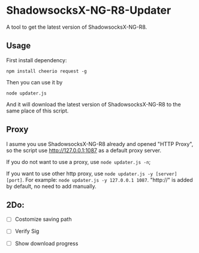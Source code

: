 # ShadowsocksX-NG-R8-Updater
A tool to get the latest version of ShadowsocksX-NG-R8.



## Usage

First install dependency:

`npm install cheerio request -g`

Then you can use it by

`node updater.js`

And it will download the latest version of ShadowsocksX-NG-R8 to the same place of this script.



## Proxy

I asume you use ShadowsocksX-NG-R8 already and opened "HTTP Proxy", so the script use http://127.0.0.1:1087 as a default proxy server.

If you do not want to use a proxy, use `node updater.js -n`;

If you want to use other http proxy, use `node updater.js -y [server] [port]`. For example: `node updater.js -y 127.0.0.1 1087`. "http://" is added by default, no need to add manually.



## 2Do:

- [ ] Costomize saving path
- [ ] Verify Sig
- [ ] Show download progress



